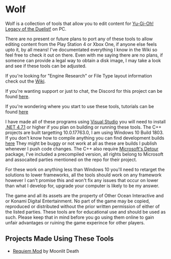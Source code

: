 # Wolf


Wolf is a collection of tools that allow you to edit content for [Yu-Gi-Oh! Legacy of the Duelist!](http://store.steampowered.com/app/480650/YuGiOh_Legacy_of_the_Duelist/) on PC.

There are no present or future plans to port any of these tools to allow editing content from the Play Station 4 or Xbox One, if anyone else feels upto it, by all means! I've documentated everything I know in the Wiki so feel free to check it out on there.
Even with me saying there are no plans, if someone can provide a legal way to obtain a disk image, I may take a look and see if these tools can be adjusted.

If you're looking for "Engine Research" or File Type layout information check out the [Wiki](https://github.com/Arefu/Wolf/wiki).

If you're wanting support or just to chat, the Discord for this project can be found [here](https://discord.gg/a4Ync3M ).

If you're wondering where you start to use these tools, tutorials can be found [here](https://github.com/Arefu/Wolf/wiki/How-To)


I have made all of these programs using [Visual Studio](https://www.visualstudio.com/downloads/) you will need to install [.NET 4.7.1](https://www.microsoft.com/en-nz/download/details.aspx?id=48130) or higher if you plan on building or running these tools.
The C++ projects are built targetting 10.0.17763.0, I am using Windows 10 Build 1803. If you don't know how to compile anything you can find development builds [here](https://github.com/Arefu/Wolf/tree/master/bin) They might be buggy or not work at all as these are builds I publish whenever I push code changes.
The C++ also require [Microsoft's Detour](https://github.com/microsoft/detours/) package, I've included a precompiled version, all rights belong to Microsoft and assocaited parties mentioned on the repo for their project.

For these work on anything less than Windows 10 you'll need to retarget the solutions to lower frameworks, all the tools should work on any framework however I can't promise this and won't fix any issues that occur on lower than what I develop for, upgrade your computer is likely to be my answer.

The game and all its assets are the property of Other Ocean Interactive and or Konami Digital Entertainment. No part of the game may be copied, reproduced or distributed without the prior written permission of either of the listed parties. These tools are for educational use and should be used as such. Please keep that in mind before you go using them online to gain unfair advantages or ruining the game experince for other players.


## Projects Made Using These Tools
* [Requiem Mod](https://www.moddb.com/mods/lotdrequiem-mod/downloads/requiem13) by Moonlit Death
